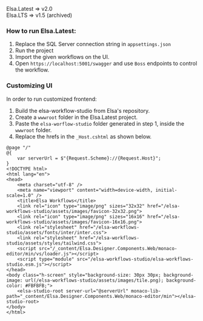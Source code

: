Elsa.Latest => v2.0<br>Elsa.LTS => v1.5 (archived)

### How to run Elsa.Latest:
1. Replace the SQL Server connection string in `appsettings.json`
2. Run the project
3. Import the given workflows on the UI.
4. Open `https://localhost:5001/swagger` and use `Boss` endpoints to control the workflow.

### Customizing UI
In order to run customized frontend:
1. Build the elsa-workflow-studio from Elsa's repository.
2. Create a `wwwroot` folder in the Elsa.Latest project.
3. Paste the `elsa-worflow-studio` folder generated in step 1, inside the `wwwroot` folder.
4. Replace the hrefs in the `_Host.cshtml` as shown below.
```
@page "/"
@{
    var serverUrl = $"{Request.Scheme}://{Request.Host}";
}
<!DOCTYPE html>
<html lang="en">
<head>
    <meta charset="utf-8" />
    <meta name="viewport" content="width=device-width, initial-scale=1.0" />
    <title>Elsa Workflows</title>
    <link rel="icon" type="image/png" sizes="32x32" href="/elsa-workflows-studio/assets/images/favicon-32x32.png">
    <link rel="icon" type="image/png" sizes="16x16" href="/elsa-workflows-studio/assets/images/favicon-16x16.png">
    <link rel="stylesheet" href="/elsa-workflows-studio/assets/fonts/inter/inter.css">
    <link rel="stylesheet" href="/elsa-workflows-studio/assets/styles/tailwind.css">
    <script src="/_content/Elsa.Designer.Components.Web/monaco-editor/min/vs/loader.js"></script>
    <script type="module" src="/elsa-workflows-studio/elsa-workflows-studio.esm.js"></script>
</head>
<body class="h-screen" style="background-size: 30px 30px; background-image: url(/elsa-workflows-studio/assets/images/tile.png); background-color: #FBFBFB;">
    <elsa-studio-root server-url="@serverUrl" monaco-lib-path="_content/Elsa.Designer.Components.Web/monaco-editor/min"></elsa-studio-root>
</body>
</html>
```